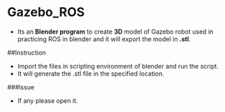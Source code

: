 # Gazebo_ROS
* Its an **Blender program** to create **3D** model of Gazebo robot used in practicing ROS in blender and it will export the model in **.stl**.

##Instruction
* Import the files in scripting environment of blender and run the script.
* It will generate the .stl file in the specified location.

###Issue
- If any please open it.
